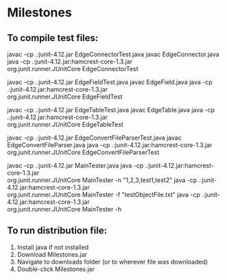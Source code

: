 # Milestones

## To compile test files:
javac -cp .:junit-4.12.jar EdgeConnectorTest.java
javac EdgeConnector.java
java -cp .:junit-4.12.jar:hamcrest-core-1.3.jar \
    org.junit.runner.JUnitCore EdgeConnectorTest

javac -cp .:junit-4.12.jar EdgeFieldTest.java
javac EdgeField.java
java -cp .:junit-4.12.jar:hamcrest-core-1.3.jar \
    org.junit.runner.JUnitCore EdgeFieldTest

javac -cp .:junit-4.12.jar EdgeTableTest.java
javac EdgeTable.java
java -cp .:junit-4.12.jar:hamcrest-core-1.3.jar \
    org.junit.runner.JUnitCore EdgeTableTest

javac -cp .:junit-4.12.jar EdgeConvertFileParserTest.java
javac EdgeConvertFileParser.java
java -cp .:junit-4.12.jar:hamcrest-core-1.3.jar \
    org.junit.runner.JUnitCore EdgeConvertFileParserTest

javac -cp .:junit-4.12.jar MainTester.java
java -cp .:junit-4.12.jar:hamcrest-core-1.3.jar \
    org.junit.runner.JUnitCore MainTester -n "1,2,3,test1,test2"
java -cp .:junit-4.12.jar:hamcrest-core-1.3.jar \
    org.junit.runner.JUnitCore MainTester -f "testObjectFile.txt"
java -cp .:junit-4.12.jar:hamcrest-core-1.3.jar \
    org.junit.runner.JUnitCore MainTester -h

## To run distribution file:
1. Install java if not installed
2. Download Milestones.jar
3. Navigate to downloads folder (or to wherever file was downloaded)
4. Double-click Milestones.jar
